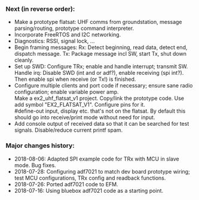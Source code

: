 
### Next (in reverse order):
- Make a prototype flatsat: UHF comms from groundstation, message parsing/routing, prototype command interpreter. 
- Incorporate FreeRTOS and I2C networking.
- Diagnostics: RSSI, signal lock, ...
- Begin framing messages: Rx: Detect beginning, read data, detect end, dispatch message. Tx: Package message incl SW, start Tx, shut down cleanly.
- Set up SWD: Configure TRx; enable and handle interrupt; transmit SW.
<br>	Handle irq: Disable SWD (int and or adf?), enable receiving (spi int?). Then enable spi when receive (or Tx!) is finished.
- Configure multiple clients and port code if necessary; ensure sane radio configuration; enable variable power amp.
<br>	Make a ex2\_uhf\_flatsat\_v1 project. Copy/link the prototype code. Use add symbol "EX2\_FLATSAT\_V1". Configure pins for it.
<br>	#define-out input, display etc. that's not on the flatsat. By default this should go into receive/print mode without need for input.
- Add console output of received data so that it can be searched for test signals. Disable/reduce current printf spam.

### Major changes history:
- 2018-08-06:	Adapted SPI example code for TRx with MCU in slave mode. Bug fixes.
- 2018-07-28:	Configuring adf7021 to match dev board prototype wiring; test MCU configurations, TRx config and readback functions.
- 2018-07-26:	Ported adf7021 code to EFM.
- 2018-07-16:	Using bluebox adf7021 code as a starting point.
